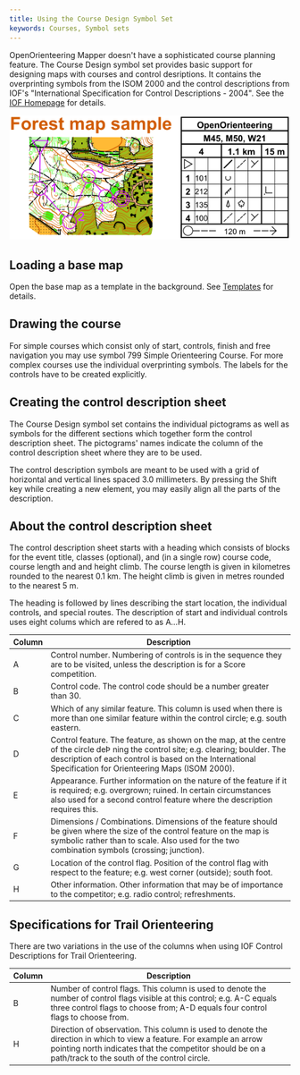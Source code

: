```yaml
---
title: Using the Course Design Symbol Set
keywords: Courses, Symbol sets
---
```


[Templates]: templates.md
[IOF Homepage]: https://orienteering.org

OpenOrienteering Mapper doesn't have a sophisticated course planning feature.
The Course Design symbol set provides basic support for designing maps with
courses and control desriptions. It contains the overprinting symbols from the
ISOM 2000 and the control descriptions from IOF's "International Specification
for Control Descriptions - 2004". See the [IOF Homepage] for details.

![ ](images/course_design.png)


## Loading a base map

Open the base map as a template in the background. See [Templates] for details.


## Drawing the course

For simple courses which consist only of start, controls, finish and free
navigation you may use symbol 799 Simple Orienteering Course. For more complex
courses use the individual overprinting symbols. The labels for the controls
have to be created explicitly.


## Creating the control description sheet

The Course Design symbol set contains the individual pictograms as well as
symbols for the different sections which together form the control description
sheet. The pictograms' names indicate the column of the control description sheet where
they are to be used.

The control description symbols are meant to be used with a grid of horizontal
and vertical lines spaced 3.0 millimeters. By pressing the Shift key while
creating a new element, you may easily align all the parts of the description.


## About the control description sheet

The control description sheet starts with a heading which consists of blocks for
the event title, classes (optional), and (in a single row) course code, course
length and and height climb. The course length is given in kilometres rounded to
the nearest 0.1 km. The height climb is given in metres rounded to the nearest
5 m.

The heading is followed by lines describing the start location, the individual
controls, and special routes. The description of start and individual controls
uses eight colums which are refered to as A...H.

| Column | Description |
| ------ | ----------- |
| A      | Control number. Numbering of controls is in the sequence they are to be visited, unless the description is for a Score competition. |
| B      | Control code. The control code should be a number greater than 30. |
| C      | Which of any similar feature. This column is used when there is more than one similar feature within the control circle; e.g. south eastern. |
| D      | Control feature. The feature, as shown on the map, at the centre of the circle deÞ ning the control site; e.g. clearing; boulder. The description of each control is based on the International Specification for Orienteering Maps (ISOM 2000). |
| E      | Appearance. Further information on the nature of the feature if it is required; e.g. overgrown; ruined. In certain circumstances also used for a second control feature where the description requires this. |
 | F      | Dimensions / Combinations. Dimensions of the feature should be given where the size of the control feature on the map is symbolic rather than to scale. Also used for the two combination symbols (crossing; junction). |
| G       | Location of the control flag. Position of the control flag with respect to the feature; e.g. west corner (outside); south foot. |
| H       | Other information. Other information that may be of importance to the competitor; e.g. radio control; refreshments. |


## Specifications for Trail Orienteering

There are two variations in the use of the columns when using IOF Control Descriptions for Trail Orienteering.

| Column | Description |
| ------ | ----------- |
| B      | Number of control flags. This column is used to denote the number of control flags visible at this control; e.g. A-C equals three control flags to choose from; A-D equals four control flags to choose from. |
| H      | Direction of observation. This column is used to denote the direction in which to view a feature. For example an arrow pointing north indicates that the competitor should be on a path/track to the south of the control circle. |
